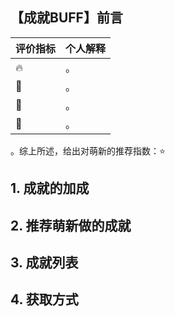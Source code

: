 ## 【成就BUFF】前言

| 评价指标 | 个人解释 |
| :------- | :------- |
| 🔥       | 。       |
| 🍙      | 。       |
| 💎      | 。       |
| 💩      | 。       |

。综上所述，给出对萌新的推荐指数：⭐

## 1. 成就的加成


## 2. 推荐萌新做的成就



## 3. 成就列表



## 4. 获取方式


